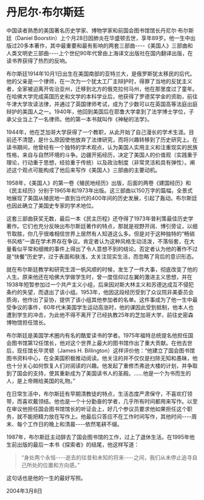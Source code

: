 # 丹尼尔·布尔斯廷

中国读者熟悉的美国著名历史学家、博物学家和前国会图书馆馆长丹尼尔·布尔斯廷（Daniel Boorstin）上个月28日因肺炎在华盛顿去世，享年89岁。他一生中出版过20多本著作，其中最重要和最有影响的两套三部曲----《美国人》三部曲和人类文明史三部曲----上个世纪90年代曾由上海译文出版社在国内翻译出版，在读书界获得了热烈的反响。

布尔斯廷1914年10月1日出生在美国南部的亚特兰大，是俄罗斯犹太移民的后代。他的父亲是一个律师，在一次为一个犹太工厂主辩护时，得罪了当地的反犹主义者，全家被迫离开佐治亚州，迁移到北方的俄克拉何马州，他在那里度过了童年。在哈佛大学完成英国历史和文学的本科学业后，他获得了罗德奖学金的资助，前往牛津大学攻读法律，并通过了英国律师考试，成为了少数可以在英国高等法庭出庭辩护的美国人之一。1940年，他回到美国后在耶鲁大学拿到了法学博士学位，子承父业当上了一名律师。他的第一本书就叫作《神秘的法学》。

1944年，他在芝加哥大学获得了一个教职，从此开始了自己漫长的学术生涯。目前还不清楚，是什么原因使他放弃了法律研究，而将兴趣转移到了历史研究上。在读书期间，他曾经有一个独特的学术观点，认为美国人实用主义和注重现实的民族性格，来自与自然环境的斗争。边疆开拓经历，决定了美国人的价值观（实践重于理论，行动重于思想，经验重于传统）以及政治制度（非常灵活和具有弹性）。阐述这个观点可能构成了他后来写作《美国人》三部曲的主要动机。

1958年，《美国人》的第一卷《殖民地经历》出版，后面的两卷《建国经历》和《民主经历》分别于1965年和1973年出版。这三部曲以150万字的篇幅，全景式地展现了美国从殖民地一直到当代的400年间的历史发展，引起了轰动。布尔斯廷也因此确立了美国史专家的学术地位。

这套三部曲获奖无数，最后一本《民主历程》还夺得了1973年普利策最佳历史学著作。它们也充分反映出布尔斯廷著作的特点，那就是视野开阔、博引旁证，以细节取胜，你几乎很难相信世界上居然有人知道这么多。但是对于这种独特的“畅销书风格”一直在学术界存在争议。肯定者认为这种风格生动活泼，不落俗套，在大量看似平常和细微的事件上得出了令人意想不到的结论。否定者认为他的著作不过是“快餐”历史学，过于表面和肤浅，太关注现实生活，而忽略了背后的意识形态。

就在布尔斯廷教学和研究生涯一帆风顺的时候，发生了一件大事，彻底改变了他的人生。原来他还在哈佛大学做学生时，曾一度信仰过左翼的激进主义思想，并在1938年短暂参加过一个共产主义小组，后来因对斯大林主义和苏德达成互不侵犯条约的失望，而退出了该小组。1953年，他因这段经历受到了众议院非美委员会质询，他作出了妥协，提供了该小组其他参加者的名单。这件事成为了他一生中最受争议的事件，60年代末美国学生运动高涨时，他的课因此受到抵制，他本人也遭到学生的冲击，为此他不得不离开了已经执教25年的芝加哥大学，前往史密森博物馆担任馆长。

布尔斯廷是美国学术圈内有名的酷爱读书的学者。1975年福特总统提名他担任国会图书馆第12任馆长，他对这个世界上最大的图书馆作出了重大贡献。在他去世后，现任馆长毕灵顿（James H. Billington）这样评价他：“他建立了国会图书馆图书资料中心，在全美国积极推动阅读。他关注的并不仅仅是扫除无知和愚昧，他也十分关心如何恢复人们对阅读的兴趣。他发起了重修杰弗逊大楼的计划，并争取到了国会的支持，使其重新成为了美国读书人的圣殿。……他是一个为书而生的人，是上帝赐给美国的礼物。”

在日常生活中，布尔斯廷有早期清教徒的特点，生活态度严肃保守，不喜欢打领带，而喜欢戴领结。他也是一个十分勤奋的学者，几乎所有时间都用来写作。以至在审议他担任国会图书馆馆长的听证会上，好几个参议员要求他如果担任这个职务，就不能把精力放在写作上。他最后只答应不在工作时间写作，其他时间----周末、每个工作日的晚上和清晨----依然笔耕不缀。

1987年，布尔斯廷主动辞去了国会图书馆的工作，过上了退休生活。在1995年他生前出版的最后一本书《探索者》的结尾，他这样写道：

> “身处两个永恒----逝去的往昔和未知的将来----之间，我们从未停止追寻自己所处的位置和方向感。”

这句话也是他的一生的最好写照。

2004年3月8日
